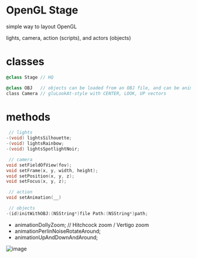 # OpenGL Stage

simple way to layout OpenGL

lights, camera, action (scripts), and actors (objects)

# classes

``` objective-c
@class Stage // HQ

@class OBJ   // objects can be loaded from an OBJ file, and can be animated
class Camera // gluLookAt-style with CENTER, LOOK, UP vectors
```

# methods

``` objective-c
 // lights
-(void) lightsSilhouette;
-(void) lightsRainbow;
-(void) lightsSpotlightNoir;

 // camera
void setFieldOfView(fov);
void setFrame(x, y, width, height);
void setPosition(x, y, z);
void setFocus(x, y, z);

 // action
void setAnimation(__)

 // objects
-(id)initWithOBJ:(NSString*)file Path:(NSString*)path;

```

* animationDollyZoom;  // Hitchcock zoom / Vertigo zoom
* animationPerlinNoiseRotateAround;
* animationUpAndDownAndAround;

![image](https://raw.github.com/robbykraft/StagingArea/master/globe-theatre.jpg)